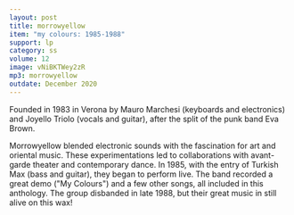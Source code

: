 ```yaml
---
layout: post
title: morrowyellow
item: "my colours: 1985-1988"
support: lp
category: ss
volume: 12
image: vNiBKTWey2zR
mp3: morrowyellow
outdate: December 2020
---
```


Founded in 1983 in Verona by Mauro Marchesi (keyboards and electronics) and Joyello Triolo (vocals and guitar), after the split of the punk band Eva Brown.

Morrowyellow blended electronic sounds with the fascination for art and oriental music. These experimentations led to collaborations with avant-garde theater and contemporary dance. In 1985, with the entry of Turkish Max (bass and guitar), they began to perform live. The band recorded a great demo ("My Colours") and a few other songs, all included in this anthology. The group disbanded in late 1988, but their great music in still alive on this wax!
